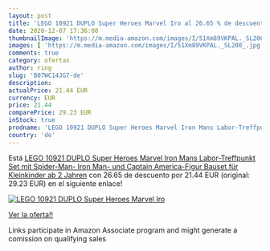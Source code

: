 ```yaml
---
layout: post
title: 'LEGO 10921 DUPLO Super Heroes Marvel Iro al 26.65 % de descuento'
date: 2020-12-07 17:36:00
thumbnailImage: 'https://m.media-amazon.com/images/I/51Xm89VKPAL._SL200_.jpg'
images: [ 'https://m.media-amazon.com/images/I/51Xm89VKPAL._SL200_.jpg' ]
comments: true
category: ofertas
author: ring
slug: 'B07WC14JG7-de'
description:
actualPrice: 21.44 EUR
currency: EUR
price: 21.44
comparePrice: 29.23 EUR
inStock: true
prodname: 'LEGO 10921 DUPLO Super Heroes Marvel Iron Mans Labor-Treffpunkt Set mit Spider-Man-  Iron Man- und Captain America-Figur  Bauset für Kleinkinder ab 2 Jahren'
country: 'de'
---
```


Está [LEGO 10921 DUPLO Super Heroes Marvel Iron Mans Labor-Treffpunkt Set mit Spider-Man-  Iron Man- und Captain America-Figur  Bauset für Kleinkinder ab 2 Jahren](https://www.amazon.de/dp/B07WC14JG7/?tag=tolees0ca-21) con 26.65 de descuento por 21.44 EUR (original: 29.23 EUR) en el siguiente enlace!

[![LEGO 10921 DUPLO Super Heroes Marvel Iro](https://m.media-amazon.com/images/I/51Xm89VKPAL._SL200_.jpg)](https://www.amazon.de/dp/B07WC14JG7/?tag=tolees0ca-21)

[Ver la oferta!!](https://www.amazon.de/dp/B07WC14JG7/?tag=tolees0ca-21)

Links participate in Amazon Associate program and might generate a comission on qualifying sales


